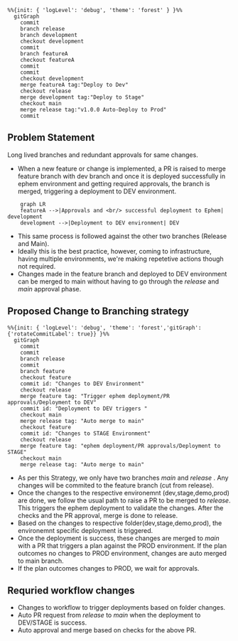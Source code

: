 
```mermaid
%%{init: { 'logLevel': 'debug', 'theme': 'forest' } }%%
  gitGraph
    commit
    branch release
    branch development
    checkout development
    commit
    branch featureA
    checkout featureA
    commit
    commit
    checkout development
    merge featureA tag:"Deploy to Dev"
    checkout release
    merge development tag:"Deploy to Stage"
    checkout main
    merge release tag:"v1.0.0 Auto-Deploy to Prod"
    commit
```

## Problem Statement
Long lived branches and redundant approvals for same changes.

* When a new feature or change is implemented, a PR is raised to merge feature branch with dev branch and once it is deployed successfully in ephem environment and getting required approvals, the branch is merged, triggering a deployment to DEV environment.
  
```mermaid
    graph LR
    featureA -->|Approvals and <br/> successful deployment to Ephem| development
    development -->|Deployment to DEV environment| DEV
```

* This same process is followed against the other two branches (Release and Main).
* Ideally this is the best practice, however, coming to infrastructure, having multiple environments, we're making repetetive actions though not required.
* Changes made in the feature branch and deployed to DEV environment can be merged to main without having to go through the *release* and *main* approval phase.

## Proposed Change to Branching strategy

```mermaid
%%{init: { 'logLevel': 'debug', 'theme': 'forest','gitGraph': {'rotateCommitLabel': true}} }%%
  gitGraph
    commit
    commit
    branch release
    commit
    branch feature
    checkout feature
    commit id: "Changes to DEV Environment"
    checkout release
    merge feature tag: "Trigger ephem deployment/PR approvals/Deployment to DEV"
    commit id: "Deployment to DEV triggers "
    checkout main
    merge release tag: "Auto merge to main"
    checkout feature
    commit id: "Changes to STAGE Environment"
    checkout release
    merge feature tag: "ephem deployment/PR approvals/Deployment to STAGE"
    checkout main
    merge release tag: "Auto merge to main"
```

* As per this Strategy, we only have two branches *main* and *release* . Any changes will be commited to the feature branch (cut from release).
* Once the changes to the respective environemnt (dev,stage,demo,prod) are done, we follow the usual path to raise a PR to be merged to *release*. This triggers the ephem deployment to validate the changes. After the checks and the PR approval, merge is done to release.
* Based on the changes to respective folder(dev,stage,demo,prod), the environemnt specific deployment is triggered.
* Once the deployment is success, these changes are merged to *main* with a PR that triggers a plan against the PROD environment. If the plan outcomes no changes to PROD environment, changes are auto merged to main branch.
* If the plan outcomes changes to PROD, we wait for approvals.

## Requried workflow changes

* Changes to workflow to trigger deployments based on folder changes.
* Auto PR request from *release* to *main* when the deployment to DEV/STAGE is success.
* Auto approval and merge based on checks for the above PR.